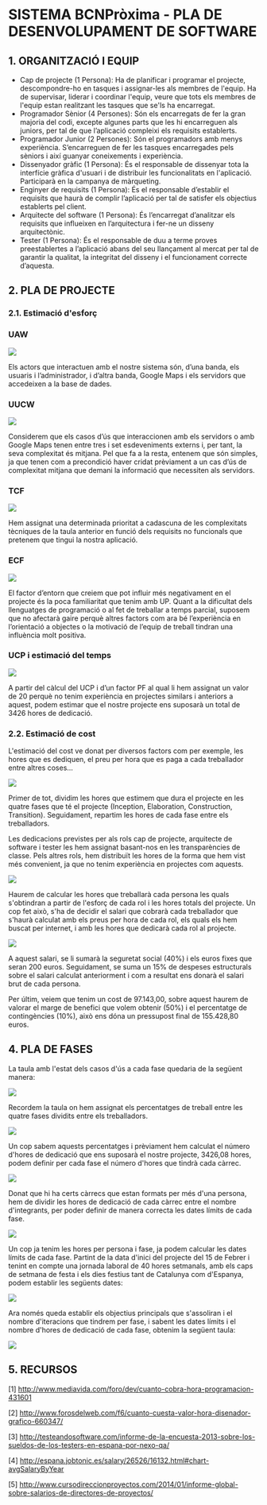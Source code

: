 # SISTEMA BCNPròxima - PLA DE DESENVOLUPAMENT DE SOFTWARE #

## 1. ORGANITZACIÓ I EQUIP ##

- Cap de projecte (1 Persona): Ha de planificar i programar el projecte, descompondre-ho en tasques i assignar-les als membres de l'equip. Ha de supervisar, liderar i coordinar l'equip, veure que tots els membres de l'equip estan realitzant les tasques que se'ls ha encarregat.
- Programador Sènior (4 Persones): Són els encarregats de fer la gran majoria del codi, excepte algunes parts que les hi encarreguen als juniors, per tal de que l’aplicació compleixi els requisits establerts.
- Programador Junior (2 Persones): Són el programadors amb menys experiència. S’encarreguen de fer les tasques encarregades pels sèniors i així guanyar coneixements i experiència.
- Dissenyador gràfic (1 Persona): És el responsable de dissenyar tota la interfície gràfica d'usuari i de distribuir les funcionalitats en l'aplicació. Participarà en la campanya de màrqueting.
- Enginyer de requisits (1 Persona): És el responsable d’establir el requisits que haurà de complir l’aplicació per tal de satisfer els objectius establerts pel client.
- Arquitecte del software (1 Persona): És l’encarregat d’analitzar els requisits que influeixen en l’arquitectura i fer-ne un disseny arquitectònic.
- Tester (1 Persona): És el responsable de duu a terme proves preestablertes a l’aplicació abans del seu llançament al mercat per tal de garantir la qualitat, la integritat del disseny i el funcionament correcte d’aquesta.

## 2. PLA DE PROJECTE ##

### 2.1. Estimació d'esforç ###

### UAW

![](http://i.imgur.com/hLh8s5T.jpg)

Els actors que interactuen amb el nostre sistema són, d’una banda, els usuaris i l’administrador, i d’altra banda, Google Maps i els servidors que accedeixen a la base de dades.

### UUCW

![](http://i.imgur.com/imW8hWR.jpg)

Considerem que els casos d’ús que interaccionen amb els servidors o amb Google Maps tenen entre tres i set esdeveniments externs i, per tant, la seva complexitat és mitjana. Pel que fa a la resta, entenem que són simples, ja que tenen com a precondició haver cridat prèviament a un cas d’ús de complexitat mitjana que demani la informació que necessiten als servidors.

### TCF

![](http://i.imgur.com/A9rpkIC.jpg)

Hem assignat una determinada prioritat a cadascuna de les complexitats tècniques de la taula anterior en funció dels requisits no funcionals que pretenem que tingui la nostra aplicació.

### ECF

![](http://i.imgur.com/tUBfwMj.jpg)

El factor d’entorn que creiem que pot influir més negativament en el projecte és la poca familiaritat que tenim amb UP. Quant a la dificultat dels llenguatges de programació o al fet de treballar a temps parcial, suposem que no afectarà gaire perquè altres factors com ara bé l’experiència en l’orientació a objectes o la motivació de l’equip de treball tindran una influència molt positiva.

### UCP i estimació del temps

![](http://i.imgur.com/vSBWBgM.jpg)

A partir del càlcul del UCP i d’un factor PF al qual li hem assignat un valor de 20 perquè no tenim experiència en projectes similars i anteriors a aquest, podem estimar que el nostre projecte ens suposarà un total de 3426 hores de dedicació.

### 2.2. Estimació de cost ###

L'estimació del cost ve donat per diversos factors com per exemple, les hores que es dediquen, el preu per hora que es paga a cada treballador entre altres coses...

![](http://i.imgur.com/DDWk0g4.jpg)

Primer de tot, dividim les hores que estimem que dura el projecte en les quatre fases que té el projecte (Inception, Elaboration, Construction, Transition). Seguidament, repartim les hores de cada fase entre els treballadors.

Les dedicacions previstes per als rols cap de projecte, arquitecte de software i tester les hem assignat basant-nos en les transparències de classe. Pels altres rols, hem distribuït les hores de la forma que hem vist més convenient, ja que no tenim experiència en projectes com aquests.

![](http://i.imgur.com/boRpEmp.jpg)

Haurem de calcular les hores que treballarà cada persona les quals s'obtindran a partir de l'esforç de cada rol i les hores totals del projecte.
Un cop fet això, s'ha de decidir el salari que cobrarà cada treballador que s'haurà calculat amb els preus per hora de cada rol, els quals els hem buscat per internet, i amb les hores que dedicarà cada rol al projecte.

![](http://i.imgur.com/ea5VFDJ.jpg)

A aquest salari, se li sumarà la seguretat social (40%) i els euros fixes que seran 200 euros. Seguidament, se suma un 15% de despeses estructurals sobre el salari calculat anteriorment i com a resultat ens donarà el salari brut de cada persona.

Per últim, veiem que tenim un cost de 97.143,00, sobre aquest haurem de valorar el marge de benefici que volem obtenir (50%) i el percentatge de contingències (10%), això ens dóna un pressupost final de 155.428,80 euros.

## 4. PLA DE FASES ##

La taula amb l'estat dels casos d'ús a cada fase quedaria de la següent manera:
 
![](http://i.imgur.com/XpYp5j8.jpg)

Recordem la taula on hem assignat els percentatges de treball entre les quatre fases dividits entre els treballadors.

![](http://i.imgur.com/DDWk0g4.jpg)

Un cop sabem aquests percentatges i prèviament hem calculat el número d'hores de dedicació que ens suposarà el nostre projecte, 3426,08 hores, podem definir per cada fase el número d'hores que tindrà cada càrrec.

![](http://i.imgur.com/WHYpnRG.jpg)

Donat que hi ha certs càrrecs que estan formats per més d'una persona, hem de dividir les hores de dedicació de cada càrrec entre el nombre d'integrants, per poder definir de manera correcta les dates límits de cada fase.

![](http://i.imgur.com/9Px7o1a.jpg)

Un cop ja tenim les hores per persona i fase, ja podem calcular les dates límits de cada fase. Partint de la data d'inici del projecte del 15 de Febrer i tenint en compte una jornada laboral de 40 hores setmanals, amb els caps de setmana de festa i els dies festius tant de Catalunya com d'Espanya, podem establir les següents dates:

![](http://i.imgur.com/qrVdgAI.jpg)

Ara només queda establir els objectius principals que s'assoliran i el nombre d'iteracions que tindrem per fase, i sabent les dates límits i el nombre d'hores de dedicació de cada fase, obtenim la següent taula:

![](http://i.imgur.com/MTe8ATK.jpg)

## 5. RECURSOS ##

[1] http://www.mediavida.com/foro/dev/cuanto-cobra-hora-programacion-431601

[2] http://www.forosdelweb.com/f6/cuanto-cuesta-valor-hora-disenador-grafico-660347/

[3] http://testeandosoftware.com/informe-de-la-encuesta-2013-sobre-los-sueldos-de-los-testers-en-espana-por-nexo-qa/

[4] http://espana.jobtonic.es/salary/26526/16132.html#chart-avgSalaryByYear

[5] http://www.cursodireccionproyectos.com/2014/01/informe-global-sobre-salarios-de-directores-de-proyectos/
